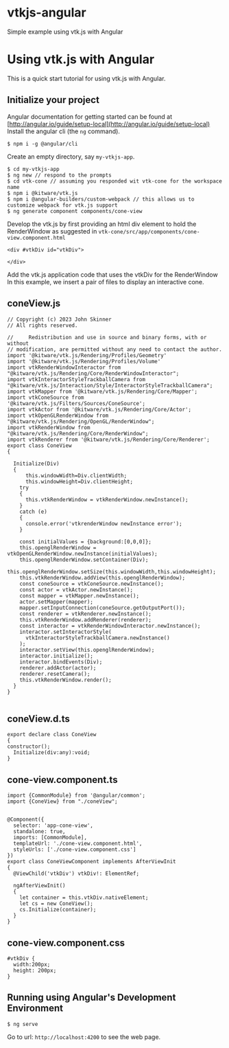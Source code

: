 # vtkjs-angular
Simple example using vtk.js with Angular
# Using vtk.js with Angular

This is a quick start tutorial for using vtk.js with Angular.
## Initialize your project
Angular documentation for getting started can be found at [http://angular.io/guide/setup-local](http://angular.io/guide/setup-local)
Install the angular cli (the `ng` command).
```
$ npm i -g @angular/cli
```
Create an empty directory, say  `my-vtkjs-app`.

```
$ cd my-vtkjs-app 
$ ng new // respond to the prompts
$ cd vtk-cone // assuming you responded wit vtk-cone for the workspace name
$ npm i @kitware/vtk.js
$ npm i @angular-builders/custom-webpack // this allows us to customize webpack for vtk.js support
$ ng generate component components/cone-view

```

Develop the vtk.js by first providing an html div element to hold the
RenderWindow as suggested in `vtk-cone/src/app/components/cone-view.component.html`
```
<div #vtkDiv id="vtkDiv">

</div>
```
Add the vtk.js application code that uses the vtkDiv for the RenderWindow
In this example, we insert a pair of files to display an interactive cone.
## coneView.js
```
// Copyright (c) 2023 John Skinner
// All rights reserved.

//     Redistribution and use in source and binary forms, with or without
// modification, are permitted without any need to contact the author.
import '@kitware/vtk.js/Rendering/Profiles/Geometry'
import '@kitware/vtk.js/Rendering/Profiles/Volume'
import vtkRenderWindowInteractor from "@kitware/vtk.js/Rendering/Core/RenderWindowInteractor";
import vtkInteractorStyleTrackballCamera from "@kitware/vtk.js/Interaction/Style/InteractorStyleTrackballCamera";
import vtkMapper from '@kitware/vtk.js/Rendering/Core/Mapper';
import vtkConeSource from '@kitware/vtk.js/Filters/Sources/ConeSource';
import vtkActor from '@kitware/vtk.js/Rendering/Core/Actor';
import vtkOpenGLRenderWindow from "@kitware/vtk.js/Rendering/OpenGL/RenderWindow";
import vtkRenderWindow from "@kitware/vtk.js/Rendering/Core/RenderWindow";
import vtkRenderer from '@kitware/vtk.js/Rendering/Core/Renderer';
export class ConeView
{

  Initialize(Div)
  {
      this.windowWidth=Div.clientWidth;
      this.windowHeight=Div.clientHeight;
    try
    {
      this.vtkRenderWindow = vtkRenderWindow.newInstance();
    }
    catch (e)
    {
      console.error('vtkrenderWindow newInstance error');
    }

    const initialValues = {background:[0,0,0]};
    this.openglRenderWindow = vtkOpenGLRenderWindow.newInstance(initialValues);
    this.openglRenderWindow.setContainer(Div);
    this.openglRenderWindow.setSize(this.windowWidth,this.windowHeight);
    this.vtkRenderWindow.addView(this.openglRenderWindow);
    const coneSource = vtkConeSource.newInstance();
    const actor = vtkActor.newInstance();
    const mapper = vtkMapper.newInstance();
    actor.setMapper(mapper);
    mapper.setInputConnection(coneSource.getOutputPort());
    const renderer = vtkRenderer.newInstance();
    this.vtkRenderWindow.addRenderer(renderer);
    const interactor = vtkRenderWindowInteractor.newInstance();
    interactor.setInteractorStyle(
      vtkInteractorStyleTrackballCamera.newInstance()
    );
    interactor.setView(this.openglRenderWindow);
    interactor.initialize();
    interactor.bindEvents(Div);
    renderer.addActor(actor);
    renderer.resetCamera();
    this.vtkRenderWindow.render();
  }
}


```
## coneView.d.ts
```
export declare class ConeView
{
constructor();
  Initialize(div:any):void;
}
```
## cone-view.component.ts
```
import {CommonModule} from '@angular/common';
import {ConeView} from "./coneView";


@Component({
  selector: 'app-cone-view',
  standalone: true,
  imports: [CommonModule],
  templateUrl: './cone-view.component.html',
  styleUrls: ['./cone-view.component.css']
})
export class ConeViewComponent implements AfterViewInit
{
  @ViewChild('vtkDiv') vtkDiv!: ElementRef;

  ngAfterViewInit()
  {
    let container = this.vtkDiv.nativeElement;
    let cs = new ConeView();
    cs.Initialize(container);
  }
}

```
## cone-view.component.css
```
#vtkDiv {
  width:200px;
  height: 200px;
}
```
## Running using Angular's Development Environment
```
$ ng serve

```
Go to url: `http://localhost:4200` to see the web page.
